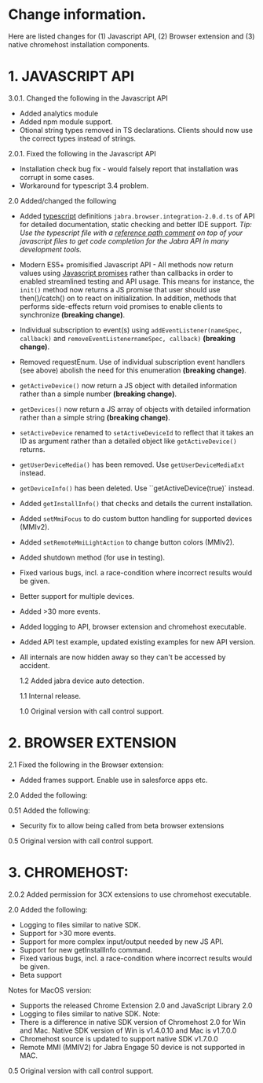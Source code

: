 # Change information.

Here are listed changes for (1) Javascript API, (2) Browser extension and (3) native chromehost installation components.

# 1. JAVASCRIPT API

3.0.1. Changed the following in the Javascript API

- Added analytics module
- Added npm module support.
- Otional string types removed in TS declarations. Clients should now use the correct types instead of strings.

2.0.1. Fixed the following in the Javascript API

- Installation check bug fix - would falsely report that installation was corrupt in some cases.
- Workaround for typescript 3.4 problem.

2.0 Added/changed the following

- Added [typescript](https://www.typescriptlang.org/) definitions `jabra.browser.integration-2.0.d.ts` of API for detailed documentation, static checking and better IDE support. _Tip: Use the typescript file with a [reference path comment](https://www.typescriptlang.org/docs/handbook/triple-slash-directives.html) on top of your javascript files to get code completion for the Jabra API in many development tools._
- Modern ES5+ promisified Javascript API - All methods now return values using [Javascript promises](https://developer.mozilla.org/en-US/docs/Web/JavaScript/Reference/Global_Objects/Promise) rather than callbacks in order to enabled streamlined testing and API usage. This means for instance, the `init()` method now returns a JS promise that user should use then()/catch() on to react on initialization. In addition, methods that performs side-effects return void promises
  to enable clients to synchronize **(breaking change)**.
- Individual subscription to event(s) using `addEventListener(nameSpec, callback)` and `removeEventListenernameSpec, callback)` **(breaking change)**.
- Removed requestEnum. Use of individual subscription event handlers (see above) abolish the need for this enumeration **(breaking change)**.
- `getActiveDevice()` now return a JS object with detailed information rather than a simple number **(breaking change)**.
- `getDevices()` now return a JS array of objects with detailed information rather than a simple string **(breaking change)**.
- `setActiveDevice` renamed to `setActiveDeviceId` to reflect that it takes an ID as argument rather than a detailed object like `getActiveDevice()` returns.
- `getUserDeviceMedia()` has been removed. Use `getUserDeviceMediaExt` instead.
- `getDeviceInfo()` has been deleted. Use ``getActiveDevice(true)` instead.
- Added `getInstallInfo()` that checks and details the current installation.
- Added `setMmiFocus` to do custom button handling for supported devices (MMIv2).
- Added `setRemoteMmiLightAction` to change button colors (MMIv2).
- Added shutdown method (for use in testing).
- Fixed various bugs, incl. a race-condition where incorrect results would be given.
- Better support for multiple devices.
- Added >30 more events.
- Added logging to API, browser extension and chromehost executable.
- Added API test example, updated existing examples for new API version.
- All internals are now hidden away so they can't be accessed by accident.

  1.2 Added jabra device auto detection.

  1.1 Internal release.

  1.0 Original version with call control support.

# 2. BROWSER EXTENSION

2.1 Fixed the following in the Browser extension:
* Added frames support. Enable use in salesforce apps etc.

2.0 Added the following:

0.51 Added the following:
* Security fix to allow being called from beta browser extensions

0.5 Original version with call control support.

# 3. CHROMEHOST:
2.0.2 Added permission for 3CX extensions to use chromehost executable.

2.0 Added the following:
* Logging to files similar to native SDK.
* Support for >30 more events.
* Support for more complex input/output needed by new JS API.
* Support for new getInstallInfo command.
* Fixed various bugs, incl. a race-condition where incorrect results would be given.
* Beta support

Notes for MacOS version:
* Supports the released Chrome Extension 2.0 and JavaScript Library 2.0
* Logging to files similar to native SDK.
Note: 
* There is a difference in native SDK version of Chromehost 2.0 for Win and Mac. Native SDK version of Win is v1.4.0.10 and Mac is v1.7.0.0
* Chromehost source is updated to support native SDK v1.7.0.0
* Remote MMI (MMIV2) for Jabra Engage 50 device is not supported in MAC.

0.5 Original version with call control support.
